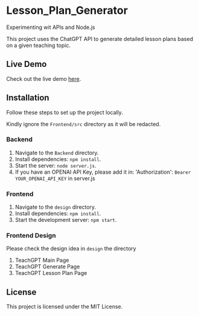 # Lesson_Plan_Generator
Experimenting wit APIs and Node.js

This project uses the ChatGPT API to generate detailed lesson plans based on a given teaching topic.

## Live Demo

Check out the live demo [here](https://akshi02.github.io/Lesson_Plan_Generator/).

## Installation

Follow these steps to set up the project locally.

Kindly ignore the `Frontend/src` directory as it will be redacted.

### Backend
1. Navigate to the `Backend` directory.
2. Install dependencies: `npm install`.
3. Start the server: `node server.js`.
4. If you have an OPENAI API Key, please add it in: 'Authorization': `Bearer YOUR_OPENAI_API_KEY` in server.js

### Frontend
1. Navigate to the `design` directory.
2. Install dependencies: `npm install`.
3. Start the development server: `npm start`.

### Frontend Design
Please check the design idea in `design` the directory
1. TeachGPT Main Page
2. TeachGPT Generate Page
3. TeachGPT Lesson Plan Page

## License

This project is licensed under the MIT License.
